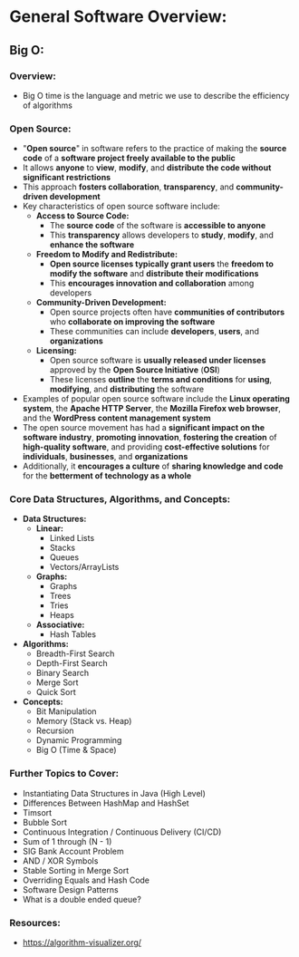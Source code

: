 # General Software Overview:

## Big O:

### Overview:
* Big O time is the language and metric we use to describe the efficiency of algorithms

### Open Source:
* "**Open source**" in software refers to the practice of making the **source code** of a **software project freely 
  available to the public**
* It allows **anyone** to **view**, **modify**, and **distribute the code without significant restrictions**
* This approach **fosters collaboration**, **transparency**, and **community-driven development**
* Key characteristics of open source software include:
  * **Access to Source Code:**
    * The **source code** of the software is **accessible to anyone**
    * This **transparency** allows developers to **study**, **modify**, and **enhance the software**
  * **Freedom to Modify and Redistribute:**
    * **Open source licenses typically grant users** the **freedom to modify the software** and **distribute their 
      modifications**
    * This **encourages innovation and collaboration** among developers
  * **Community-Driven Development:**
    * Open source projects often have **communities of contributors** who **collaborate on improving the software**
    * These communities can include **developers**, **users**, and **organizations**
  * **Licensing:**
    * Open source software is **usually released under licenses** approved by the **Open Source Initiative** (**OSI**)
    * These licenses **outline** the **terms and conditions** for **using**, **modifying**, and **distributing** the 
      software
* Examples of popular open source software include the **Linux operating system**, the **Apache HTTP Server**, the 
  **Mozilla Firefox web browser**, and the **WordPress content management system**
* The open source movement has had a **significant impact on the software industry**, **promoting innovation**, **fostering the 
  creation** of **high-quality software**, and providing **cost-effective solutions** for **individuals**, 
  **businesses**, and **organizations**
* Additionally, it **encourages a culture** of **sharing knowledge and code** for the **betterment of technology as a 
  whole**


### Core Data Structures, Algorithms, and Concepts:
* **Data Structures:**
  * **Linear:**
    * Linked Lists
    * Stacks
    * Queues
    * Vectors/ArrayLists
  * **Graphs:**
    * Graphs
    * Trees
    * Tries
    * Heaps
  * **Associative:**
    * Hash Tables
* **Algorithms:**
  * Breadth-First Search
  * Depth-First Search
  * Binary Search
  * Merge Sort
  * Quick Sort
* **Concepts:**
  * Bit Manipulation
  * Memory (Stack vs. Heap)
  * Recursion
  * Dynamic Programming
  * Big O (Time & Space)

### Further Topics to Cover:
* Instantiating Data Structures in Java (High Level)
* Differences Between HashMap and HashSet
* Timsort
* Bubble Sort
* Continuous Integration / Continuous Delivery (CI/CD)
* Sum of 1 through (N - 1)
* SIG Bank Account Problem
* AND / XOR Symbols
* Stable Sorting in Merge Sort
* Overriding Equals and Hash Code
* Software Design Patterns
* What is a double ended queue?

### Resources:
* https://algorithm-visualizer.org/

